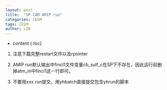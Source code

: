 ```yaml
---
layout: post
title:  "SP-CAM AMIP run" 
categories: CESM
tags: CESM
author: LZN
---
```


* content
{:toc}

1. 注意下载完整restart文件以及rpointer

2. AMIP run默认输出中fincl1文件变量cb_sulf_c在SP下不存在，因此运行前删掉atm_in中fincl1这一行即可。

3. 不要用xxx.run提交，用yhbatch直接提交包含yhrun的脚本